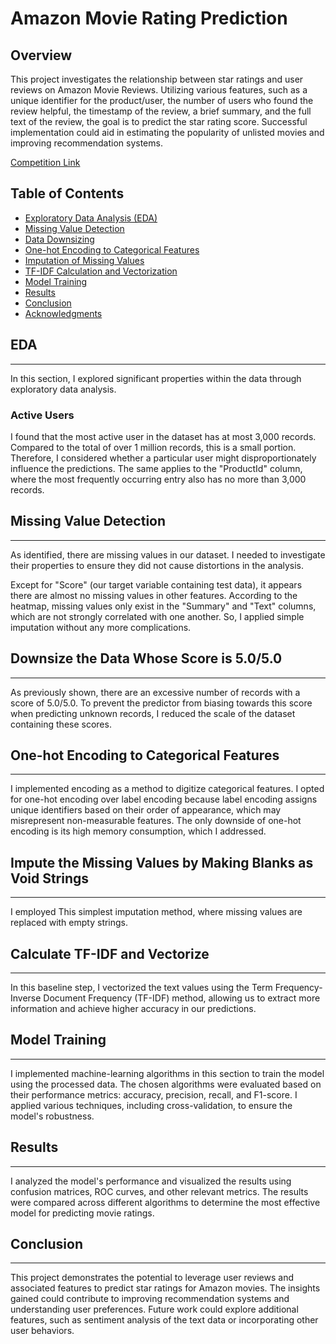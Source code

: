 # Amazon Movie Rating Prediction

## Overview
This project investigates the relationship between star ratings and user reviews on Amazon Movie Reviews. Utilizing various features, such as a unique identifier for the product/user, the number of users who found the review helpful, the timestamp of the review, a brief summary, and the full text of the review, the goal is to predict the star rating score. Successful implementation could aid in estimating the popularity of unlisted movies and improving recommendation systems.

[Competition Link](http://www.kaggle.com/c/bu-cs506-fall-2024-midterm)

## Table of Contents
- [Exploratory Data Analysis (EDA)](#eda)
- [Missing Value Detection](#missing-value-detection)
- [Data Downsizing](#downsize-the-data-whose-score-is-50)
- [One-hot Encoding to Categorical Features](#one-hot-encoding-to-categorical-features)
- [Imputation of Missing Values](#impute-the-missing-values-by-making-blanks-as-void-strings)
- [TF-IDF Calculation and Vectorization](#calculate-tf-idf-and-vectorize)
- [Model Training](#model-training)
- [Results](#results)
- [Conclusion](#conclusion)
- [Acknowledgments](#acknowledgments)

## EDA
-----
In this section, I explored significant properties within the data through exploratory data analysis.

### Active Users
I found that the most active user in the dataset has at most 3,000 records. Compared to the total of over 1 million records, this is a small portion. Therefore, I considered whether a particular user might disproportionately influence the predictions. The same applies to the "ProductId" column, where the most frequently occurring entry also has no more than 3,000 records.

## Missing Value Detection
-----
As identified, there are missing values in our dataset. I needed to investigate their properties to ensure they did not cause distortions in the analysis.

Except for "Score" (our target variable containing test data), it appears there are almost no missing values in other features. According to the heatmap, missing values only exist in the "Summary" and "Text" columns, which are not strongly correlated with one another. So, I applied simple imputation without any more complications.

## Downsize the Data Whose Score is 5.0/5.0
-----
As previously shown, there are an excessive number of records with a score of 5.0/5.0. To prevent the predictor from biasing towards this score when predicting unknown records, I reduced the scale of the dataset containing these scores.

## One-hot Encoding to Categorical Features
-----
I implemented encoding as a method to digitize categorical features. I opted for one-hot encoding over label encoding because label encoding assigns unique identifiers based on their order of appearance, which may misrepresent non-measurable features. The only downside of one-hot encoding is its high memory consumption, which I addressed.

## Impute the Missing Values by Making Blanks as Void Strings
-----
I employed This simplest imputation method, where missing values are replaced with empty strings.

## Calculate TF-IDF and Vectorize
-----
In this baseline step, I vectorized the text values using the Term Frequency-Inverse Document Frequency (TF-IDF) method, allowing us to extract more information and achieve higher accuracy in our predictions.

## Model Training
-----
I implemented machine-learning algorithms in this section to train the model using the processed data. The chosen algorithms were evaluated based on their performance metrics: accuracy, precision, recall, and F1-score. I applied various techniques, including cross-validation, to ensure the model's robustness.

## Results
-----
I analyzed the model's performance and visualized the results using confusion matrices, ROC curves, and other relevant metrics. The results were compared across different algorithms to determine the most effective model for predicting movie ratings.

## Conclusion
-----
This project demonstrates the potential to leverage user reviews and associated features to predict star ratings for Amazon movies. The insights gained could contribute to improving recommendation systems and understanding user preferences. Future work could explore additional features, such as sentiment analysis of the text data or incorporating other user behaviors.
